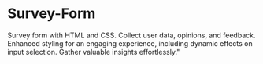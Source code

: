 # Survey-Form
Survey form with HTML and CSS. Collect user data, opinions, and feedback. Enhanced styling for an engaging experience, including dynamic effects on input selection. Gather valuable insights effortlessly."
